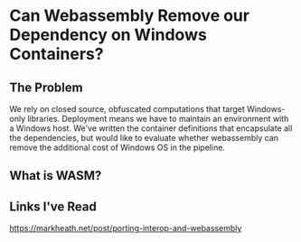 
# Can Webassembly Remove our Dependency on Windows Containers?

## The Problem
We rely on closed source, obfuscated computations that target Windows-only libraries. Deployment means we have to maintain an environment with a Windows host. We've written the container definitions that encapsulate all the dependencies, but would like to evaluate whether webassembly can remove the additional cost of Windows OS in the pipeline.

## What is WASM?

## Links I've Read

https://markheath.net/post/porting-interop-and-webassembly
